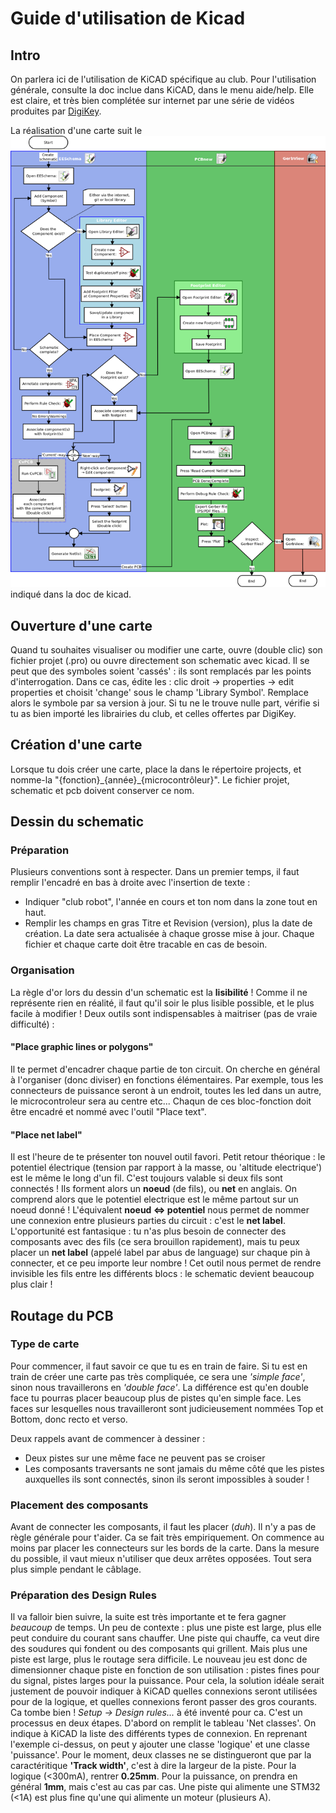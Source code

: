 # Guide d'utilisation de Kicad

## Intro
On parlera ici de l'utilisation de KiCAD spécifique au club. Pour l'utilisation générale, consulte la doc inclue dans KiCAD, dans le menu aide/help. Elle est claire, et très bien complétée sur internet par une série de vidéos produites par [DigiKey](https://www.youtube.com/watch?v=vaCVh2SAZY4&index=9&list=PLEBQazB0HUyR24ckSZ5u05TZHV9khgA1O&t=0s). 

La réalisation d'une carte suit le ![workflow](../../assets/kicad/kicad_flowchart.png) indiqué dans la doc de kicad. 

## Ouverture d'une carte
Quand tu souhaites visualiser ou modifier une carte, ouvre (double clic) son fichier projet (.pro) ou ouvre directement son schematic avec kicad. Il se peut que des symboles soient 'cassés' : ils sont remplacés par les points d'interrogation. Dans ce cas, édite les : clic droit -> properties -> edit properties et choisit 'change' sous le champ 'Library Symbol'. Remplace alors le symbole par sa version à jour. Si tu ne le trouve nulle part, vérifie si tu as bien importé les librairies du club, et celles offertes par DigiKey.

## Création d'une carte
Lorsque tu dois créer une carte, place la dans le répertoire projects, et nomme-la "\{fonction\}\_\{année\}\_\{microcontrôleur\}". Le fichier projet, schematic et pcb doivent conserver ce nom.

## Dessin du schematic

### Préparation
Plusieurs conventions sont à respecter. Dans un premier temps, il faut remplir l'encadré en bas à droite avec l'insertion de texte : 
- Indiquer "club robot", l'année en cours et ton nom dans la zone tout en haut.
- Remplir les champs en gras Titre et Revision (version), plus la date de création. La date sera actualisée à chaque grosse mise à jour.
Chaque fichier et chaque carte doit être tracable en cas de besoin.

### Organisation
La règle d'or lors du dessin d'un schematic est la **lisibilité** ! Comme il ne représente rien en réalité, il faut qu'il soir le plus lisible possible, et le plus facile à modifier !
Deux outils sont indispensables à maitriser (pas de vraie difficulté) : 

#### "Place graphic lines or polygons"
Il te permet d'encadrer chaque partie de ton circuit. On cherche en général à l'organiser (donc diviser) en fonctions élémentaires. Par exemple, tous les connecteurs de puissance seront à un endroit, toutes les led dans un autre, le microcontroleur sera au centre etc... Chaqun de ces bloc-fonction doit être encadré et nommé avec l'outil "Place text".

#### "Place net label"
Il est l'heure de te présenter ton nouvel outil favori. Petit retour théorique : le potentiel électrique (tension par rapport à la masse, ou 'altitude electrique') est le même le long d'un fil. C'est toujours valable si deux fils sont connectés ! Ils forment alors un **noeud** (de fils), ou **net** en anglais. On comprend alors que le potentiel electrique est le même partout sur un noeud donné ! L'équivalent **noeud <=> potentiel** nous permet de nommer une connexion entre plusieurs parties du circuit : c'est le **net label**. L'opportunité est fantasique : tu n'as plus besoin de connecter des composants avec des fils (ce sera brouillon rapidement), mais tu peux placer un **net label** (appelé label par abus de language) sur chaque pin à connecter, et ce peu importe leur nombre ! Cet outil nous permet de rendre invisible les fils entre les différents blocs : le schematic devient beaucoup plus clair ! 


## Routage du PCB

### Type de carte
Pour commencer, il faut savoir ce que tu es en train de faire. Si tu est en train de créer une carte pas très compliquée, ce sera une *'simple face'*, sinon nous travaillerons en *'double face'*. La différence est qu'en double face tu pourras placer beaucoup plus de pistes qu'en simple face. Les faces sur lesquelles nous travailleront sont judicieusement nommées Top et Bottom, donc recto et verso. 

Deux rappels avant de commencer à dessiner : 
- Deux pistes sur une même face ne peuvent pas se croiser
- Les composants traversants ne sont jamais du même côté que les pistes auxquelles ils sont connectés, sinon ils seront impossibles à souder !

### Placement des composants
Avant de connecter les composants, il faut les placer (*duh*). Il n'y a pas de règle générale pour t'aider. Ca se fait très empiriquement. On commence au moins par placer les connecteurs sur les bords de la carte. Dans la mesure du possible, il vaut mieux n'utiliser que deux arrêtes opposées. Tout sera plus simple pendant le câblage.

### Préparation des **Design Rules**
Il va falloir bien suivre, la suite est très importante et te fera gagner *beaucoup* de temps. Un peu de contexte : plus une piste est large, plus elle peut conduire du courant sans chauffer. Une piste qui chauffe, ca veut dire des soudures qui fondent ou des composants qui grillent. Mais plus une piste est large, plus le routage sera difficile. Le nouveau jeu est donc de dimensionner chaque piste en fonction de son utilisation : pistes fines pour du signal, pistes larges pour la puissance.
Pour cela, la solution idéale serait justement de pouvoir indiquer à KiCAD quelles connexions seront utilisées pour de la logique, et quelles connexions feront passer des gros courants. Ca tombe bien ! *Setup -> Design rules...* à été inventé pour ca. C'est un processus en deux étapes. 
D'abord on remplit le tableau 'Net classes'. On indique à KiCAD la liste des différents types de connexion. En reprenant l'exemple ci-dessus, on peut y ajouter une classe 'logique' et une classe 'puissance'. Pour le moment, deux classes ne se distingueront que par la caractéritique **'Track width'**, c'est à dire la largeur de la piste. Pour la logique (<300mA), rentrer **0.25mm**. Pour la puissance, on prendra en général **1mm**, mais c'est au cas par cas. Une piste qui alimente une STM32 (<1A) est plus fine qu'une qui alimente un moteur (plusieurs A). 
